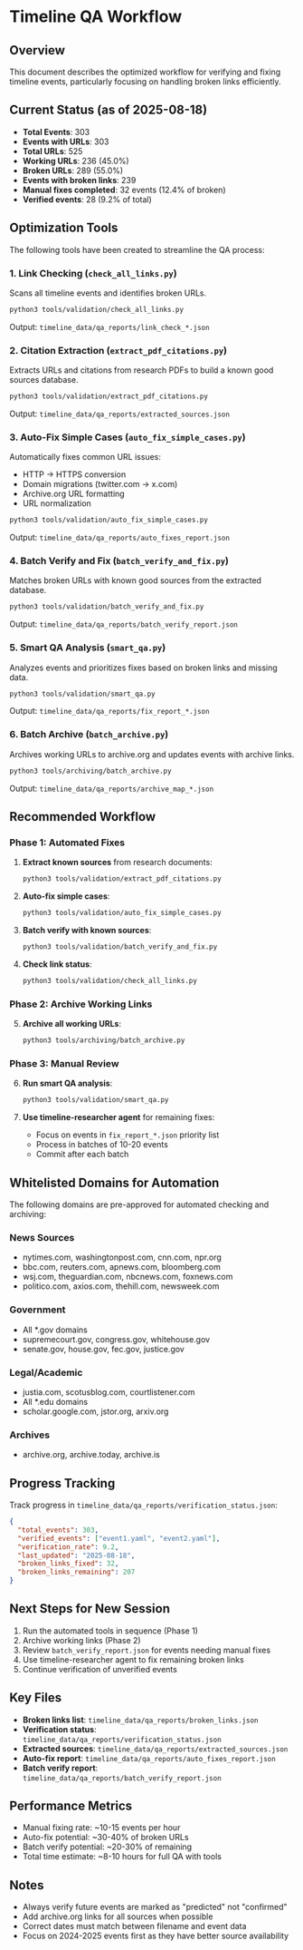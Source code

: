 # Timeline QA Workflow

## Overview

This document describes the optimized workflow for verifying and fixing timeline events, particularly focusing on handling broken links efficiently.

## Current Status (as of 2025-08-18)

- **Total Events**: 303
- **Events with URLs**: 303
- **Total URLs**: 525
- **Working URLs**: 236 (45.0%)
- **Broken URLs**: 289 (55.0%)
- **Events with broken links**: 239
- **Manual fixes completed**: 32 events (12.4% of broken)
- **Verified events**: 28 (9.2% of total)

## Optimization Tools

The following tools have been created to streamline the QA process:

### 1. Link Checking (`check_all_links.py`)
Scans all timeline events and identifies broken URLs.
```bash
python3 tools/validation/check_all_links.py
```
Output: `timeline_data/qa_reports/link_check_*.json`

### 2. Citation Extraction (`extract_pdf_citations.py`)
Extracts URLs and citations from research PDFs to build a known good sources database.
```bash
python3 tools/validation/extract_pdf_citations.py
```
Output: `timeline_data/qa_reports/extracted_sources.json`

### 3. Auto-Fix Simple Cases (`auto_fix_simple_cases.py`)
Automatically fixes common URL issues:
- HTTP → HTTPS conversion
- Domain migrations (twitter.com → x.com)
- Archive.org URL formatting
- URL normalization
```bash
python3 tools/validation/auto_fix_simple_cases.py
```
Output: `timeline_data/qa_reports/auto_fixes_report.json`

### 4. Batch Verify and Fix (`batch_verify_and_fix.py`)
Matches broken URLs with known good sources from the extracted database.
```bash
python3 tools/validation/batch_verify_and_fix.py
```
Output: `timeline_data/qa_reports/batch_verify_report.json`

### 5. Smart QA Analysis (`smart_qa.py`)
Analyzes events and prioritizes fixes based on broken links and missing data.
```bash
python3 tools/validation/smart_qa.py
```
Output: `timeline_data/qa_reports/fix_report_*.json`

### 6. Batch Archive (`batch_archive.py`)
Archives working URLs to archive.org and updates events with archive links.
```bash
python3 tools/archiving/batch_archive.py
```
Output: `timeline_data/qa_reports/archive_map_*.json`

## Recommended Workflow

### Phase 1: Automated Fixes
1. **Extract known sources** from research documents:
   ```bash
   python3 tools/validation/extract_pdf_citations.py
   ```

2. **Auto-fix simple cases**:
   ```bash
   python3 tools/validation/auto_fix_simple_cases.py
   ```

3. **Batch verify with known sources**:
   ```bash
   python3 tools/validation/batch_verify_and_fix.py
   ```

4. **Check link status**:
   ```bash
   python3 tools/validation/check_all_links.py
   ```

### Phase 2: Archive Working Links
5. **Archive all working URLs**:
   ```bash
   python3 tools/archiving/batch_archive.py
   ```

### Phase 3: Manual Review
6. **Run smart QA analysis**:
   ```bash
   python3 tools/validation/smart_qa.py
   ```

7. **Use timeline-researcher agent** for remaining fixes:
   - Focus on events in `fix_report_*.json` priority list
   - Process in batches of 10-20 events
   - Commit after each batch

## Whitelisted Domains for Automation

The following domains are pre-approved for automated checking and archiving:

### News Sources
- nytimes.com, washingtonpost.com, cnn.com, npr.org
- bbc.com, reuters.com, apnews.com, bloomberg.com
- wsj.com, theguardian.com, nbcnews.com, foxnews.com
- politico.com, axios.com, thehill.com, newsweek.com

### Government
- All *.gov domains
- supremecourt.gov, congress.gov, whitehouse.gov
- senate.gov, house.gov, fec.gov, justice.gov

### Legal/Academic
- justia.com, scotusblog.com, courtlistener.com
- All *.edu domains
- scholar.google.com, jstor.org, arxiv.org

### Archives
- archive.org, archive.today, archive.is

## Progress Tracking

Track progress in `timeline_data/qa_reports/verification_status.json`:
```json
{
  "total_events": 303,
  "verified_events": ["event1.yaml", "event2.yaml"],
  "verification_rate": 9.2,
  "last_updated": "2025-08-18",
  "broken_links_fixed": 32,
  "broken_links_remaining": 207
}
```

## Next Steps for New Session

1. Run the automated tools in sequence (Phase 1)
2. Archive working links (Phase 2)
3. Review `batch_verify_report.json` for events needing manual fixes
4. Use timeline-researcher agent to fix remaining broken links
5. Continue verification of unverified events

## Key Files

- **Broken links list**: `timeline_data/qa_reports/broken_links.json`
- **Verification status**: `timeline_data/qa_reports/verification_status.json`
- **Extracted sources**: `timeline_data/qa_reports/extracted_sources.json`
- **Auto-fix report**: `timeline_data/qa_reports/auto_fixes_report.json`
- **Batch verify report**: `timeline_data/qa_reports/batch_verify_report.json`

## Performance Metrics

- Manual fixing rate: ~10-15 events per hour
- Auto-fix potential: ~30-40% of broken URLs
- Batch verify potential: ~20-30% of remaining
- Total time estimate: ~8-10 hours for full QA with tools

## Notes

- Always verify future events are marked as "predicted" not "confirmed"
- Add archive.org links for all sources when possible
- Correct dates must match between filename and event data
- Focus on 2024-2025 events first as they have better source availability